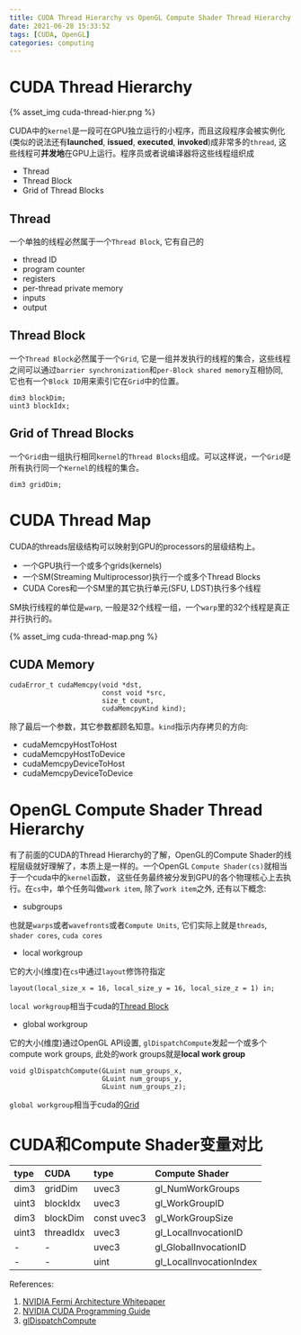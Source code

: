 ```yaml
---
title: CUDA Thread Hierarchy vs OpenGL Compute Shader Thread Hierarchy
date: 2021-06-28 15:33:52
tags: [CUDA, OpenGL]
categories: computing
---
```


# CUDA Thread Hierarchy

{% asset_img cuda-thread-hier.png %}

<!--more-->

CUDA中的`kernel`是一段可在GPU独立运行的小程序，而且这段程序会被实例化(类似的说法还有**launched**, **issued**, **executed**, **invoked**)成非常多的`thread`, 这些线程可**并发地**在GPU上运行。程序员或者说编译器将这些线程组织成

- Thread
- Thread Block
- Grid of Thread Blocks

## Thread
一个单独的线程必然属于一个`Thread Block`, 它有自己的

- thread ID
- program counter
- registers
- per-thread private memory
- inputs
- output

## Thread Block
一个`Thread Block`必然属于一个`Grid`, 它是一组并发执行的线程的集合，这些线程之间可以通过`barrier synchronization`和`per-Block shared memory`互相协同, 它也有一个`Block ID`用来索引它在`Grid`中的位置。

```
dim3 blockDim;
uint3 blockIdx;
```

## Grid of Thread Blocks
一个`Grid`由一组执行相同`kernel`的`Thread Blocks`组成。可以这样说，一个`Grid`是所有执行同一个`Kernel`的线程的集合。

```
dim3 gridDim;
```

# CUDA Thread Map
CUDA的threads层级结构可以映射到GPU的processors的层级结构上。

- 一个GPU执行一个或多个grids(kernels)
- 一个SM(Streaming Multiprocessor)执行一个或多个Thread Blocks
- CUDA Cores和一个SM里的其它执行单元(SFU, LDST)执行多个线程

SM执行线程的单位是`warp`, 一般是32个线程一组，一个`warp`里的32个线程是真正并行执行的。

{% asset_img cuda-thread-map.png %}

## CUDA Memory
```
cudaError_t cudaMemcpy(void *dst,
                       const void *src,
                       size_t count,
                       cudaMemcpyKind kind);
```
除了最后一个参数，其它参数都顾名知意。`kind`指示内存拷贝的方向:

- cudaMemcpyHostToHost
- cudaMemcpyHostToDevice
- cudaMemcpyDeviceToHost
- cudaMemcpyDeviceToDevice

# OpenGL Compute Shader Thread Hierarchy

有了前面的CUDA的Thread Hierarchy的了解，OpenGL的Compute Shader的线程层级就好理解了，本质上是一样的。一个OpenGL `Compute Shader(cs)`就相当于一个cuda中的`kernel`函数， 这些任务最终被分发到GPU的各个物理核心上去执行。在`cs`中，单个任务叫做`work item`, 除了`work item`之外, 还有以下概念:

- subgroups

也就是`warps`或者`wavefronts`或者`Compute Units`, 它们实际上就是`threads`, `shader cores`, `cuda cores`

- local workgroup

它的大小(维度)在`cs`中通过`layout`修饰符指定

```
layout(local_size_x = 16, local_size_y = 16, local_size_z = 1) in;
```

`local workgroup`相当于cuda的[Thread Block](#thread-block)

- global workgroup

它的大小(维度)通过OpenGL API设置, `glDispatchCompute`发起一个或多个compute work groups, 此处的work groups就是**local work group**

```
void glDispatchCompute(GLuint num_groups_x,
                       GLuint num_groups_y,
                       GLuint num_groups_z);
```

`global workgroup`相当于cuda的[Grid](#grid-of-thread-blocks)

# CUDA和Compute Shader变量对比

| type      | CUDA                | type         | Compute Shader                 |
|:----------|:--------------------|:-------------|:-------------------------------|
| dim3      | gridDim             | uvec3        | gl_NumWorkGroups               |
| uint3     | blockIdx            | uvec3        | gl_WorkGroupID                 |
| dim3      | blockDim            | const uvec3  | gl_WorkGroupSize               |
| uint3     | threadIdx           | uvec3        | gl_LocalInvocationID           |
| -         | -                   | uvec3        | gl_GlobalInvocationID          |
| -         | -                   | uint         | gl_LocalInvocationIndex        |

References:
1. [NVIDIA Fermi Architecture Whitepaper](https://www.nvidia.com/content/PDF/fermi_white_papers/NVIDIAFermiComputeArchitectureWhitepaper.pdf)
2. [NVIDIA CUDA Programming Guide](https://developer.download.nvidia.cn/compute/DevZone/docs/html/C/doc/CUDA_C_Programming_Guide.pdf)
3. [glDispatchCompute](https://www.khronos.org/registry/OpenGL-Refpages/gl4/html/glDispatchCompute.xhtml)


